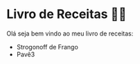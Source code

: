 # Livro de Receitas :man_cook:



Olá seja bem vindo ao meu livro de receitas:



- Strogonoff de Frango
- Pavê3

